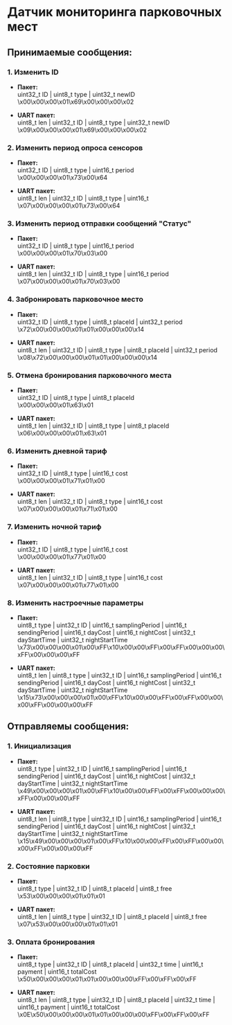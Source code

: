 Датчик мониторинга парковочных мест
===================================
Принимаемые сообщения:
-----------------------------------
### 1. Изменить ID
* **Пакет:**  
    uint32_t ID | uint8_t type | uint32_t newID  
    \x00\x00\x00\x01\x69\x00\x00\x00\x02

* **UART пакет:**  
    uint8_t len | uint32_t ID | uint8_t type | uint32_t newID  
    \x09\x00\x00\x00\x01\x69\x00\x00\x00\x02

### 2. Изменить период опроса сенсоров
* **Пакет:**  
    uint32_t ID | uint8_t type | uint16_t period  
    \x00\x00\x00\x01\x73\x00\x64

* **UART пакет:**  
    uint8_t len | uint32_t ID | uint8_t type | uint16_t  
    \x07\x00\x00\x00\x01\x73\x00\x64

### 3. Изменить период отправки сообщений "Статус"
* **Пакет:**  
    uint32_t ID | uint8_t type | uint16_t period  
    \x00\x00\x00\x01\x70\x03\x00

* **UART пакет:**  
    uint8_t len | uint32_t ID | uint8_t type | uint16_t period  
    \x07\x00\x00\x00\x01\x70\x03\x00

### 4. Забронировать парковочное место
* **Пакет:**  
    uint32_t ID | uint8_t type | uint8_t placeId | uint32_t period  
    \x72\x00\x00\x00\x01\x01\x00\x00\x00\x14

* **UART пакет:**  
    uint8_t len | uint32_t ID | uint8_t type | uint8_t placeId | uint32_t period  
    \x08\x72\x00\x00\x00\x01\x01\x00\x00\x00\x14

### 5. Отмена бронирования парковочного места
* **Пакет:**  
    uint32_t ID | uint8_t type | uint8_t placeId  
    \x00\x00\x00\x01\x63\x01

* **UART пакет:**  
    uint8_t len | uint32_t ID | uint8_t type | uint8_t placeId  
    \x06\x00\x00\x00\x01\x63\x01
	
### 6. Изменить дневной тариф
* **Пакет:**  
    uint32_t ID | uint8_t type | uint16_t cost  
    \x00\x00\x00\x01\x71\x01\x00

* **UART пакет:**  
    uint8_t len | uint32_t ID | uint8_t type | uint16_t cost  
    \x07\x00\x00\x00\x01\x71\x01\x00
	
### 7. Изменить ночной тариф
* **Пакет:**  
    uint32_t ID | uint8_t type | uint16_t cost  
    \x00\x00\x00\x01\x77\x01\x00

* **UART пакет:**  
    uint8_t len | uint32_t ID | uint8_t type | uint16_t cost  
    \x07\x00\x00\x00\x01\x77\x01\x00
    
### 8. Изменить настроечные параметры
* **Пакет:**  
    uint8_t type | uint32_t ID | uint16_t samplingPeriod | uint16_t sendingPeriod | uint16_t dayCost | uint16_t nightCost | uint32_t dayStartTime | uint32_t nightStartTime
    \x73\x00\x00\x00\x01\x00\xFF\x10\x00\x00\xFF\x00\xFF\x00\x00\x00\xFF\x00\x00\x00\xFF

* **UART пакет:**  
    uint8_t len | uint8_t type | uint32_t ID | uint16_t samplingPeriod | uint16_t sendingPeriod | uint16_t dayCost | uint16_t nightCost | uint32_t dayStartTime | uint32_t nightStartTime
    \x15\x73\x00\x00\x00\x01\x00\xFF\x10\x00\x00\xFF\x00\xFF\x00\x00\x00\xFF\x00\x00\x00\xFF
	
Отправляемы сообщения:
-----------------------------
### 1. Инициализация
* **Пакет:**  
    uint8_t type | uint32_t ID | uint16_t samplingPeriod | uint16_t sendingPeriod | uint16_t dayCost | uint16_t nightCost | uint32_t dayStartTime | uint32_t nightStartTime
    \x49\x00\x00\x00\x01\x00\xFF\x10\x00\x00\xFF\x00\xFF\x00\x00\x00\xFF\x00\x00\x00\xFF

* **UART пакет:**  
    uint8_t len | uint8_t type | uint32_t ID | uint16_t samplingPeriod | uint16_t sendingPeriod | uint16_t dayCost | uint16_t nightCost | uint32_t dayStartTime | uint32_t nightStartTime
    \x15\x49\x00\x00\x00\x01\x00\xFF\x10\x00\x00\xFF\x00\xFF\x00\x00\x00\xFF\x00\x00\x00\xFF

### 2. Состояние парковки
* **Пакет:**  
    uint8_t type | uint32_t ID | uint8_t placeId | uint8_t free  
    \x53\x00\x00\x00\x01\x01\x01

* **UART пакет:**  
    uint8_t len | uint8_t type | uint32_t ID | uint8_t placeId | uint8_t free  
    \x07\x53\x00\x00\x00\x01\x01\x01
    
### 3. Оплата бронирования
* **Пакет:**  
    uint8_t type | uint32_t ID | uint8_t placeId | uint32_t time | uint16_t payment | uint16_t totalCost  
    \x50\x00\x00\x00\x01\x01\x00\x00\x00\xFF\x00\xFF\x00\xFF

* **UART пакет:**  
    uint8_t len | uint8_t type | uint32_t ID | uint8_t placeId | uint32_t time | uint16_t payment | uint16_t totalCost  
    \x0E\x50\x00\x00\x00\x01\x01\x00\x00\x00\xFF\x00\xFF\x00\xFF
